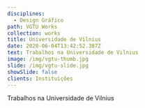 ```yaml
---
disciplines:
  - Design Gráfico
path: VGTU Works
collection: works
title: Universidade de Vilnius
date: 2020-06-04T13:42:52.387Z
text: Trabalhos na Universidade de Vilnius
image: /img/vgtu-thumb.jpg
slide: /img/vgtu-slide.jpg
showSlide: false
clients: Instituições
---
```

Trabalhos na Universidade de Vilnius

